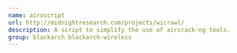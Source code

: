 ```yaml
---
name: airoscript
url: http://midnightresearch.com/projects/wicrawl/
description: A script to simplify the use of aircrack-ng tools.
group: blackarch blackarch-wireless
---
```

